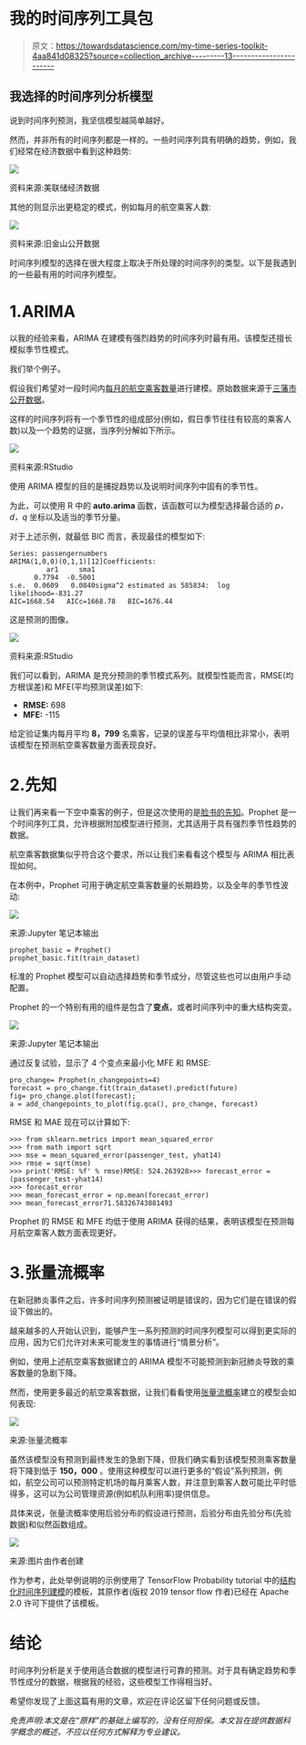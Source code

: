 # 我的时间序列工具包

> 原文：<https://towardsdatascience.com/my-time-series-toolkit-4aa841d08325?source=collection_archive---------13----------------------->

## 我选择的时间序列分析模型

说到时间序列预测，我坚信模型越简单越好。

然而，并非所有的时间序列都是一样的。一些时间序列具有明确的趋势，例如，我们经常在经济数据中看到这种趋势:

![](img/8e70dd73d4fea88af326cc7f772c86e5.png)

资料来源:美联储经济数据

其他的则显示出更稳定的模式，例如每月的航空乘客人数:

![](img/4c87696f2938e1b29a1eef2c1b50656b.png)

资料来源:旧金山公开数据

时间序列模型的选择在很大程度上取决于所处理的时间序列的类型。以下是我遇到的一些最有用的时间序列模型。

# 1.ARIMA

以我的经验来看，ARIMA 在建模有强烈趋势的时间序列时最有用。该模型还擅长模拟季节性模式。

我们举个例子。

假设我们希望对一段时间内[每月的航空乘客数量](/arima-vs-prophet-forecasting-air-passenger-numbers-4e01b2d93608)进行建模。原始数据来源于[三藩市公开数据](https://data.sfgov.org/Transportation/Air-Traffic-Passenger-Statistics/rkru-6vcg)。

这样的时间序列将有一个季节性的组成部分(例如，假日季节往往有较高的乘客人数)以及一个趋势的证据，当序列分解如下所示。

![](img/9331905de394548a05595125488eed51.png)

资料来源:RStudio

使用 ARIMA 模型的目的是捕捉趋势以及说明时间序列中固有的季节性。

为此，可以使用 R 中的 **auto.arima** 函数，该函数可以为模型选择最合适的 *p，d，q* 坐标以及适当的季节分量。

对于上述示例，就最低 BIC 而言，表现最佳的模型如下:

```
Series: passengernumbers 
ARIMA(1,0,0)(0,1,1)[12]Coefficients:
         ar1     sma1
      0.7794  -0.5001
s.e.  0.0609   0.0840sigma^2 estimated as 585834:  log likelihood=-831.27
AIC=1668.54   AICc=1668.78   BIC=1676.44
```

这是预测的图像。

![](img/0a1a830df2821264e552b8b3b846ea7b.png)

资料来源:RStudio

我们可以看到，ARIMA 是充分预测的季节模式系列。就模型性能而言，RMSE(均方根误差)和 MFE(平均预测误差)如下:

*   **RMSE:** 698
*   **MFE:** -115

给定验证集内每月平均 **8，799** 名乘客，记录的误差与平均值相比非常小，表明该模型在预测航空乘客数量方面表现良好。

# 2.先知

让我们再来看一下空中乘客的例子，但是这次使用的是[脸书的先知](https://facebook.github.io/prophet/)。Prophet 是一个时间序列工具，允许根据附加模型进行预测，尤其适用于具有强烈季节性趋势的数据。

航空乘客数据集似乎符合这个要求，所以让我们来看看这个模型与 ARIMA 相比表现如何。

在本例中，Prophet 可用于确定航空乘客数量的长期趋势，以及全年的季节性波动:

![](img/e3853ad5828f15be3d76fc7420649800.png)

来源:Jupyter 笔记本输出

```
prophet_basic = Prophet()
prophet_basic.fit(train_dataset)
```

标准的 Prophet 模型可以自动选择趋势和季节成分，尽管这些也可以由用户手动配置。

Prophet 的一个特别有用的组件是包含了**变点**，或者时间序列中的重大结构突变。

![](img/9f7ec83e51007868c2380ad1b68a7187.png)

来源:Jupyter 笔记本输出

通过反复试验，显示了 4 个变点来最小化 MFE 和 RMSE:

```
pro_change= Prophet(n_changepoints=4)
forecast = pro_change.fit(train_dataset).predict(future)
fig= pro_change.plot(forecast);
a = add_changepoints_to_plot(fig.gca(), pro_change, forecast)
```

RMSE 和 MAE 现在可以计算如下:

```
>>> from sklearn.metrics import mean_squared_error
>>> from math import sqrt
>>> mse = mean_squared_error(passenger_test, yhat14)
>>> rmse = sqrt(mse)
>>> print('RMSE: %f' % rmse)RMSE: 524.263928>>> forecast_error = (passenger_test-yhat14)
>>> forecast_error
>>> mean_forecast_error = np.mean(forecast_error)
>>> mean_forecast_error71.58326743881493
```

Prophet 的 RMSE 和 MFE 均低于使用 ARIMA 获得的结果，表明该模型在预测每月航空乘客人数方面表现更好。

# 3.张量流概率

在新冠肺炎事件之后，许多时间序列预测被证明是错误的，因为它们是在错误的假设下做出的。

越来越多的人开始认识到，能够产生一系列预测的时间序列模型可以得到更实际的应用，因为它们允许对未来可能发生的事情进行“情景分析”。

例如，使用上述航空乘客数据建立的 ARIMA 模型不可能预测到新冠肺炎导致的乘客数量的急剧下降。

然而，使用更多最近的航空乘客数据，让我们看看使用[张量流概率](/forecasting-air-passenger-numbers-with-tensorflow-probability-1b53e5e5fea2)建立的模型会如何表现:

![](img/89c9606ba53d1c4a548fed1986100d2b.png)

来源:张量流概率

虽然该模型没有预测到最终发生的急剧下降，但我们确实看到该模型预测乘客数量将下降到低于 **150，000** 。使用这种模型可以进行更多的“假设”系列预测，例如，航空公司可以预测特定机场的每月乘客人数，并注意到乘客人数可能比平时低得多，这可以为公司管理资源(例如机队利用率)提供信息。

具体来说，张量流概率使用后验分布的假设进行预测，后验分布由先验分布(先验数据)和似然函数组成。

![](img/ffce557bd9ae8c959375435db92fbc9f.png)

来源:图片由作者创建

作为参考，此处举例说明的示例使用了 TensorFlow Probability tutorial 中的[结构化时间序列建模](https://blog.tensorflow.org/2019/03/structural-time-series-modeling-in.html)的模板，其原作者(版权 2019 tensor flow 作者)已经在 Apache 2.0 许可下提供了该模板。

# 结论

时间序列分析是关于使用适合数据的模型进行可靠的预测。对于具有确定趋势和季节性成分的数据，根据我的经验，这些模型工作得相当好。

希望你发现了上面这篇有用的文章，欢迎在评论区留下任何问题或反馈。

*免责声明:本文是在“原样”的基础上编写的，没有任何担保。本文旨在提供数据科学概念的概述，不应以任何方式解释为专业建议。*